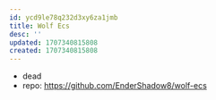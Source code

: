 ```yaml
---
id: ycd9le78q232d3xy6za1jmb
title: Wolf Ecs
desc: ''
updated: 1707340815808
created: 1707340815808
---
```


- dead
- repo: https://github.com/EnderShadow8/wolf-ecs